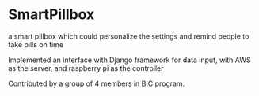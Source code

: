 # SmartPillbox

a smart pillbox which could personalize the settings and remind people to take pills on time

Implemented an interface with Django framework for data input, with AWS as the server, and
raspberry pi as the controller

Contributed by a group of 4 members in BIC program.
